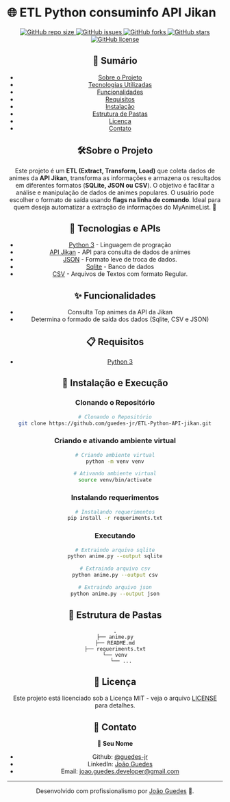 
# 🌐 ETL Python consuminfo API Jikan
<div align="center">
<p align="center">
  <a href="https://github.com/guedes-jr/ETL-Python-API-jikan">
    <img alt="GitHub repo size" src="https://img.shields.io/github/repo-size/guedes-jr/ETL-Python-API-jikan">
  </a>
  <a href="https://github.com/guedes-jr/ETL-Python-API-jikan/issues">
    <img alt="GitHub issues" src="https://img.shields.io/github/issues/guedes-jr/ETL-Python-API-jikan">
  </a>
  <a href="https://github.com/guedes-jr/ETL-Python-API-jikan/network">
    <img alt="GitHub forks" src="https://img.shields.io/github/forks/guedes-jr/ETL-Python-API-jikan">
  </a>
  <a href="https://github.com/guedes-jr/ETL-Python-API-jikan/stargazers">
    <img alt="GitHub stars" src="https://img.shields.io/github/stars/guedes-jr/ETL-Python-API-jikan">
  </a>
  <a href="https://github.com/guedes-jr/ETL-Python-API-jikan/blob/main/LICENSE">
    <img alt="GitHub license" src="https://img.shields.io/github/license/guedes-jr/ETL-Python-API-jikan">
  </a>
</p>

## 📝 Sumário

- [Sobre o Projeto](#%EF%B8%8Fsobre-o-projeto)
- [Tecnologias Utilizadas](#-tecnologias-e-apis)
- [Funcionalidades](#-funcionalidades)
- [Requisitos](#-requisitos)
- [Instalação](#-instalação-e-execução)
- [Estrutura de Pastas](#-estrutura-de-pastas)
- [Licença](#-licença)
- [Contato](#-contato)

## 🛠️Sobre o Projeto

Este projeto é um **ETL (Extract, Transform, Load)** que coleta dados de animes da **API Jikan**, transforma as informações e armazena os resultados em diferentes formatos (**SQLite, JSON ou CSV**). O objetivo é facilitar a análise e manipulação de dados de animes populares. O usuário pode escolher o formato de saída usando **flags na linha de comando**. Ideal para quem deseja automatizar a extração de informações do MyAnimeList. 🚀

## 🧰 Tecnologias e APIs

- [Python 3](https://www.python.org/downloads/release/python-315/) - Linguagem de progração
- [API Jikan](https://jikan.moe/) - API para consulta de dados de animes
- [JSON](https://www.json.org/json-en.html) - Formato leve de troca de dados.
- [Sqlite](https://www.sqlite.org/) - Banco de dados
- [CSV](https://pt.wikipedia.org/wiki/Comma-separated_values) - Arquivos de Textos com formato Regular.

## ✨ Funcionalidades

- Consulta Top animes da API da Jikan
- Determina o formado de saída dos dados (Sqlite, CSV e JSON)

## 📋 Requisitos

- [Python 3](https://www.python.org/downloads/release/python-315/)


## 🚀 Instalação e Execução

### Clonando o Repositório

```bash
# Clonando o Repositório
git clone https://github.com/guedes-jr/ETL-Python-API-jikan.git
```

### Criando e ativando ambiente virtual
```bash
# Criando ambiente virtual
python -m venv venv

# Ativando ambiente virtual
source venv/bin/activate
```

### Instalando requerimentos
```bash
# Instalando requerimentos
pip install -r requeriments.txt
```

### Executando
```bash
# Extraindo arquivo sqlite
python anime.py --output sqlite

# Extraindo arquivo csv
python anime.py --output csv

# Extraindo arquivo json
python anime.py --output json
```

## 📁 Estrutura de Pastas

```plaintext
.
├── anime.py
├── README.md
├── requeriments.txt
└── venv
    └── ...
```

## 📄 Licença

Este projeto está licenciado sob a Licença MIT - veja o arquivo [LICENSE](LICENSE) para detalhes.

## 📧 Contato

👤 **Seu Nome**

- Github: [@guedes-jr](https://github.com/guedes-jr)
- LinkedIn: [João Guedes](https://www.linkedin.com/in/jo%C3%A3o-guedes-36a440135)
- Email: joao.guedes.developer@gmail.com

---

Desenvolvido com profissionalismo por [João Guedes](https://github.com/guedes-jr) 🤖.